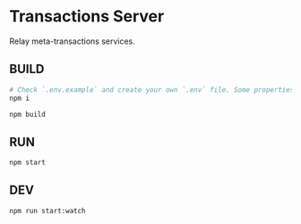 # Transactions Server

Relay meta-transactions services.

## BUILD

```bash
# Check `.env.example` and create your own `.env` file. Some properties have defaults.
npm i

npm build
```

## RUN

```bash
npm start
```

## DEV

```bash
npm run start:watch
```

